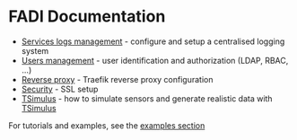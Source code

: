 FADI Documentation
==========

* [Services logs management](LOGGING.md) - configure and setup a centralised logging system
* [Users management](USERMANAGEMENT.md) - user identification and authorization (LDAP, RBAC, ...)
* [Reverse proxy](REVERSEPROXY.md) - Traefik reverse proxy configuration
* [Security](SECURITY.md) - SSL setup
* [TSimulus](TSIMULUS.md) - how to simulate sensors and generate realistic data with [TSimulus](https://github.com/cetic/TSimulus)

For tutorials and examples, see the [examples section](../examples/README.md)